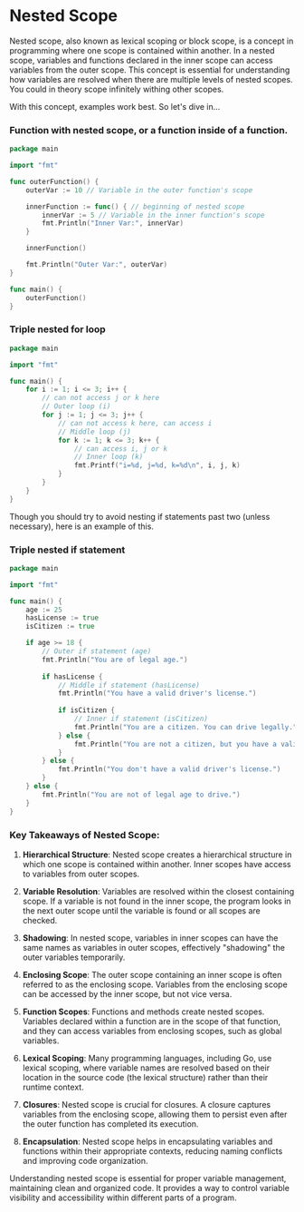 # Nested Scope

Nested scope, also known as lexical scoping or block scope, is a concept in programming where one scope is contained within another. In a nested scope, variables and functions declared in the inner scope can access variables from the outer scope. This concept is essential for understanding how variables are resolved when there are multiple levels of nested scopes. You could in theory scope infinitely withing other scopes. 

  With this concept, examples work best. So let's dive in...  
  
### Function with nested scope, or a function inside of a function.
```go
package main

import "fmt"

func outerFunction() {
    outerVar := 10 // Variable in the outer function's scope

    innerFunction := func() { // beginning of nested scope
        innerVar := 5 // Variable in the inner function's scope
        fmt.Println("Inner Var:", innerVar)
    }

    innerFunction()

    fmt.Println("Outer Var:", outerVar)
}

func main() {
    outerFunction()
}
```

### Triple nested for loop 
```go
package main

import "fmt"

func main() {
    for i := 1; i <= 3; i++ {
        // can not access j or k here
        // Outer loop (i)
        for j := 1; j <= 3; j++ {
            // can not access k here, can access i
            // Middle loop (j)
            for k := 1; k <= 3; k++ {
                // can access i, j or k
                // Inner loop (k)
                fmt.Printf("i=%d, j=%d, k=%d\n", i, j, k)
            }
        }
    }
}
```

Though you should try to avoid nesting if statements past two (unless necessary), here is an example of this. 
### Triple nested if statement
```go
package main

import "fmt"

func main() {
    age := 25
    hasLicense := true
    isCitizen := true

    if age >= 18 {
        // Outer if statement (age)
        fmt.Println("You are of legal age.")
        
        if hasLicense {
            // Middle if statement (hasLicense)
            fmt.Println("You have a valid driver's license.")
            
            if isCitizen {
                // Inner if statement (isCitizen)
                fmt.Println("You are a citizen. You can drive legally.")
            } else {
                fmt.Println("You are not a citizen, but you have a valid license.")
            }
        } else {
            fmt.Println("You don't have a valid driver's license.")
        }
    } else {
        fmt.Println("You are not of legal age to drive.")
    }
}

```

### Key Takeaways of Nested Scope:

1. **Hierarchical Structure**: Nested scope creates a hierarchical structure in which one scope is contained within another. Inner scopes have access to variables from outer scopes.

2. **Variable Resolution**: Variables are resolved within the closest containing scope. If a variable is not found in the inner scope, the program looks in the next outer scope until the variable is found or all scopes are checked.

3. **Shadowing**: In nested scope, variables in inner scopes can have the same names as variables in outer scopes, effectively "shadowing" the outer variables temporarily.

4. **Enclosing Scope**: The outer scope containing an inner scope is often referred to as the enclosing scope. Variables from the enclosing scope can be accessed by the inner scope, but not vice versa.

5. **Function Scopes**: Functions and methods create nested scopes. Variables declared within a function are in the scope of that function, and they can access variables from enclosing scopes, such as global variables.

6. **Lexical Scoping**: Many programming languages, including Go, use lexical scoping, where variable names are resolved based on their location in the source code (the lexical structure) rather than their runtime context.

7. **Closures**: Nested scope is crucial for closures. A closure captures variables from the enclosing scope, allowing them to persist even after the outer function has completed its execution.

8. **Encapsulation**: Nested scope helps in encapsulating variables and functions within their appropriate contexts, reducing naming conflicts and improving code organization.

  Understanding nested scope is essential for proper variable management, maintaining clean and organized code. It provides a way to control variable visibility and accessibility within different parts of a program.
